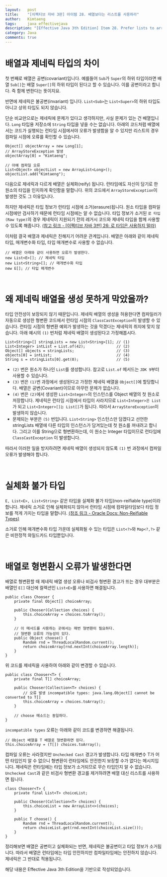 ```yaml
---
layout:   post
title:    "[이펙티브 자바 3판] 아이템 28. 배열보다는 리스트를 사용하라"
author:   Kimtaeng
tags: 	  java effectivejava
description: "[Effective Java 3th Edition] Item 28. Prefer lists to arrays" 
category: Java
comments: true
---
```


# 배열과 제네릭 타입의 차이

첫 번째로 배열은 공변(covariant)입니다. 예를들어 ```Sub```가 ```Super```의 하위 타입이라면
배열 ```Sub[]```는 배열 ```Super[]```의 하위 타입이 된다고 할 수 있습니다.
이를 공변이라고 합니다. 즉 함께 변한다는 뜻이지요.

반면에 제네릭은 불공변(invariant) 입니다. ```List<Sub>```는 ```List<Super>```의 하위 타입도 아니고
상위 타입도 되지 않습니다.

단순 비교만으로는 제네릭에 문제가 있다고 생각하지만, 사실 문제가 있는 건 배열입니다.
```Long``` 타입용 저장소에 ```String``` 타입을 넣을 수는 없습니다. 아래의 코드처럼 배열에서는
코드가 실행되는 런타임 시점에서야 오류가 발생함을 알 수 있지만 리스트의 경우 컴파일 시점에 오류를 확인할 수 있습니다.

<pre class="line-numbers"><code class="language-java" data-start="1">Object[] objectArray = new Long[1];
// ArrayStoreException 발생
objectArray[0] = "Kimtaeng";

// 아예 컴파일 오류
List&lt;Object> objectList = new ArrayList&lt;Long>();
objectList.add("Kimtaeng");
</code></pre>

다음으로 제네릭과 다르게 배열은 실체화(reify) 됩니다. 런타임에도 자신이 담기로 한 원소의 타입을
인지하게 확인함을 말합니다. 위의 코드에서 ```ArrayStoreException```이 발생한 것도 그 이유입니다.

하지만 제네릭은 타입 정보가 런타임 시점에 소거(erasure)됩니다. 원소 타입을 컴파일 시점에만 검사하기 때문에
런타임 시점에는 알 수 없습니다. 타입 정보가 소거된 ```로 타입(Raw type)```의 경우 제네릭이 지원되기 전의 레거시 코드와
제네릭 타입을 함께 사용할 수 있도록 해줍니다. 
<a href="/post/dont-use-raw-types" target="_blank">
(참고 링크 - [이펙티브 자바 3판] 26: 로 타입은 사용하지 말라)
</a> 

이처럼 결국 배열과 제네릭은 친해지기 어려운 관계입니다. 배열은 아래와 같이 제네릭 타입, 매개변수화 타입,
타입 매개변수로 사용할 수 없습니다.

<pre class="line-numbers"><code class="language-java" data-start="1">// 배열은 아래와 같이 사용하면 오류가 발생한다.
new List&lt;E>[]; // 제네릭 타입
new List&lt;String>[]; // 매개변수화 타입
new E[]; // 타입 매개변수
</code></pre>

<br/>

# 왜 제네릭 배열을 생성 못하게 막았을까?

타입 안전성이 보장되지 않기 때문입니다. 제네릭 배열의 생성을 허용한다면 컴파일러가 자동으로 생성한 형변환 코드에서
런타임 시점의 ```ClassCastException```이 발생할 수 있습니다. 런타임 시점의 형변환 예외가 발생하는 것을 막겠다는
제네릭의 취지에 맞지 않습니다. 아래 예시의 ```(1)``` 번처럼 제네릭 배열이 생성된다고 가정해봅시다.

<pre class="line-numbers"><code class="language-java" data-start="1">List&lt;String>[] stringLists = new List&lt;String>[1]; // (1) 
List&lt;Integer> intList = List.of(42);              // (2)
Object[] objects = stringLists;                   // (3)
objects[0] = intList;                             // (4)
String s = stringLists[0].get(0);                 // (5)
</code></pre>

- ```(2)``` 번은 원소가 하나인 ```List```를 생성합니다. 참고로 ```List.of``` 메서드는 ```JDK 9```부터 사용할 수 있습니다.
- ```(3)``` 번은 ```(1)```번 과정에서 생성된다고 가정한 제네릭 배열을 ```Object[]```에 할당합니다.
배열은 공변(Covariant)이므로 아무런 문제가 없습니다.
- ```(4)``` 번은 ```(2)```에서 생성한 ```List<Integer>```의 인스턴스를 Object 배열의 첫 원소로 저장합니다.
제네릭은 런타임 시점에서 타입이 사라지므로 ```List<Integer>은 List```가 되고 ```List<Integer>[]는 List[]```가 됩니다.
따라서 ```ArrayStoreException```이 발생하지 않습니다.
- 문제되는 부분은 ```(5)``` 번입니다. ```List<String>``` 인스턴스만 담겠다고 선언한 stringLists 배열에
다른 타입의 인스턴스가 담겨있는데 첫 원소를 꺼내려고 합니다. 그리고 이를 String으로 형변환하는데, 이 원소는
Integer 타입이므로 런타임에 ```ClassCastException``` 이 발생합니다. 

따라서 이러한 일을 방지하려면 제네릭 배열이 생성되지 않도록 ```(1)``` 번 과정에서 컴파일 오류가 발생해야 합니다.

<br/>

# 실체화 불가 타입

```E, List<E>, List<String>``` 같은 타입을 실체화 불가 타입(non-reifiable type)이라 합니다.
제네릭 소거로 인해 실체화되지 않아서 런타임 시점에 컴파일타임보다 타입 정보를 적게 가지는 타입을 말합니다.
<a href="https://docs.oracle.com/javase/tutorial/java/generics/nonReifiableVarargsType.html#non-reifiable-types" target="_blank">
(참조 링크 - Oracle Docs: Non-Reifiable Types)</a>

소거로 인해 매개변수화 타입 가운데 실체화될 수 있는 타입은 ```List<?>```와 ```Map<?,?>``` 같은 비한정적 와일드카드 타입뿐입니다.

<br/>

# 배열로 형변환시 오류가 발생한다면

배열로 형변환할 때 제네릭 배열 생성 오류나 비검사 형변환 경고가 뜨는 경우
대부분은 배열인 ```E[]``` 대신에 컬렉션인 ```List<E>```를 사용하면 해결됩니다. 

<pre class="line-numbers"><code class="language-java" data-start="1">public class Chooser {
    private final Object[] choiceArray;
    
    public Chooser(Collection choices) {
        this.choiceArray = choices.toArray();
    }
    
    // 이 메서드를 사용하는 곳에서는 매번 형변환이 필요하다.
    // 형변환 오류의 가능성이 있다.
    public Object choose() {
        Random rnd = ThreadLocalRandom.current();
        return choiceArray[rnd.nextInt(choiceArray.length)];
    }
}
</code></pre>

위 코드를 제네릭을 사용하여 아래와 같이 변경할 수 있습니다. 

<pre class="line-numbers"><code class="language-java" data-start="1">public class Chooser&lt;T> {
    private final T[] choiceArray;

    public Chooser(Collection&lt;T> choices) {
        // 오류 발생 incompatible types: java.lang.Object[] cannot be converted to T[]
        this.choiceArray = choices.toArray();
    }

    // choose 메소드는 동일하다.
}
</code></pre>

```incompatible types``` 오류는 아래와 같이 코드를 변경하면 해결됩니다.

<pre class="line-numbers"><code class="language-java" data-start="1">// Object 배열을 T 배열로 형변환하면 된다.
this.choiceArray = (T[]) choices.toArray();
</code></pre>

컴파일 오류는 사라졌지만 ```Unchecked Cast``` 경고가 발생합니다. 타입 매개변수 T가 어떤 타입인지 알 수 없으니 형변환이
런타임에도 안전한지 보장할 수가 없다는 메시지입니다. 제네릭은 런타임에는 타입 정보가 소거되므로 무슨 타입인지 알 수 없습니다.
```Unchecked Cast```과 같은 비검사 형변환 경고를 제거하려면 배열 대신 리스트를 사용하면 됩니다.

<pre class="line-numbers"><code class="language-java" data-start="1">class Chooser&lt;T> {
    private final List&lt;T> choiceList;

    public Chooser(Collection&lt;T> choices) {
        this.choiceList = new ArrayList&lt;>(choices);
    }

    public T choose() {
        Random rnd = ThreadLocalRandom.current();
        return choiceList.get(rnd.nextInt(choiceList.size()));
    }
}
</code></pre>

정리해보면 배열은 공변이고 실체화되는 반면, 제네릭은 불공변이고 타입 정보가 소거됩니다.
따라서 배열은 런타임에는 타입 안전하지만 컴파일타임에는 안전하지 않습니다. 제네릭은 그 반대로 적용됩니다.

<div class="post_caption">해당 내용은 Effective Java 3th Edition을 기반으로 작성되었습니다.</div>